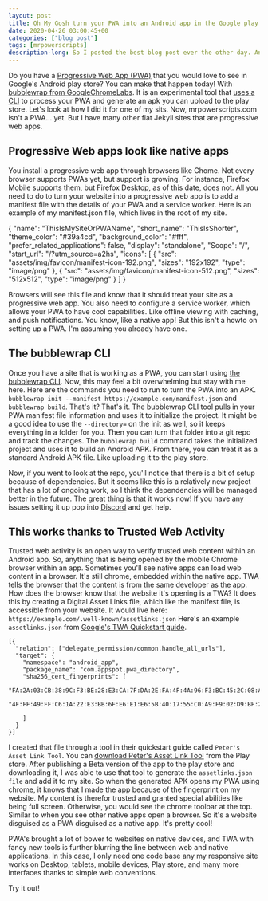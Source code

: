 ```yaml
---
layout: post
title: Oh My Gosh turn your PWA into an Android app in the Google play store
date: 2020-04-26 03:00:45+00
categories: ["blog post"]
tags: [mrpowerscripts]
description-long: So I posted the best blog post ever the other day. And it challenged anyone who disagreed with the notion that it's the best blog post to tell me why so that I could make it better. Now the point was to highlight two critical components to successful growth more so than profess that it's the best blog post ever. I mean, is it REALLY the best blog post ever? Yes, obviously. It says so in the title, why wouldn't it be true? But that isn't the point of it. 
---
```


Do you have a [Progressive Web App (PWA)](https://en.wikipedia.org/wiki/Progressive_web_application) that you would love to see in Google's Android play store? You can make that happen today! With [bubblewrap from GoogleChromeLabs](https://github.com/GoogleChromeLabs/bubblewrap). It is an experimental tool that [uses a CLI](https://github.com/GoogleChromeLabs/bubblewrap/tree/master/packages/cli) to process your PWA and generate an apk you can upload to the play store. Let's look at how I did it for one of my sits. Now, mrpowerscripts.com isn't a PWA... yet. But I have many other flat Jekyll sites that are progressive web apps.

## Progressive Web apps look like native apps

You install a progressive web app through browsers like Chome. Not every browser supports PWAs yet, but support is growing. For instance, Firefox Mobile supports them, but Firefox Desktop, as of this date, does not. All you need to do to turn your website into a progressive web app is to add a manifest file with the details of your PWA and a service worker. Here is an example of my manifest.json file, which lives in the root of my site.

{
  "name": "ThisIsMySiteOrPWAName",
  "short_name": "ThisIsShorter",
  "theme_color": "#39a4cd",
  "background_color": "#fff",
  "prefer_related_applications": false,
  "display": "standalone",
  "Scope": "/",
  "start_url": "/?utm_source=a2hs",
  "icons": [
    {
      "src": "assets/img/favicon/manifest-icon-192.png",
      "sizes": "192x192",
      "type": "image/png"
    },
    {
      "src": "assets/img/favicon/manifest-icon-512.png",
      "sizes": "512x512",
      "type": "image/png"
    }
  ]
}

Browsers will see this file and know that it should treat your site as a progressive web app. You also need to configure a service worker, which allows your PWA to have cool capabilities. Like offline viewing with caching, and push notifications. You know, like a native app! But this isn't a howto on setting up a PWA. I'm assuming you already have one.

## The bubblewrap CLI

Once you have a site that is working as a PWA, you can start using [the bubblewrap CLI](https://github.com/GoogleChromeLabs/bubblewrap/tree/master/packages/cli). Now, this may feel a bit overwhelming but stay with me here. Here are the commands you need to run to turn the PWA into an APK. `bubblewrap init --manifest https://example.com/manifest.json` and `bubblewrap build`. That's it? That's it. The bubblewrap CLI tool pulls in your PWA manifest file information and uses it to initialize the project. It might be a good idea to use the `--directory=` on the init as well, so it keeps everything in a folder for you. Then you can turn that folder into a git repo and track the changes. The `bubblewrap build` command takes the initialized project and uses it to build an Android APK. From there, you can treat it as a standard Android APK file. Like uploading it to the play store.

Now, if you went to look at the repo, you'll notice that there is a bit of setup because of dependencies. But it seems like this is a relatively new project that has a lot of ongoing work, so I think the dependencies will be managed better in the future. The great thing is that it works now! If you have any issues setting it up pop into [Discord](https://bit.ly/mrps-discord) and get help.

## This works thanks to Trusted Web Activity

Trusted web activity is an open way to verify trusted web content within an Android app. So, anything that is being opened by the mobile Chrome browser within an app. Sometimes you'll see native apps can load web content in a browser. It's still chrome, embedded within the native app. TWA tells the browser that the content is from the same developer as the app. How does the browser know that the website it's opening is a TWA? It does this by creating a Digital Asset Links file, which like the manifest file, is accessible from your website. It would live here: `https://example.com/.well-known/assetlinks.json` Here's an example `assetlinks.json` from [Google's TWA Quickstart guide](https://developers.google.com/web/android/trusted-web-activity/quick-start#creating-your-asset-link-file).  

```
[{
  "relation": ["delegate_permission/common.handle_all_urls"],
  "target": {
    "namespace": "android_app",
    "package_name": "com.appspot.pwa_directory",
    "sha256_cert_fingerprints": [
      "FA:2A:03:CB:38:9C:F3:BE:28:E3:CA:7F:DA:2E:FA:4F:4A:96:F3:BC:45:2C:08:A2:16:A1:5D:FD:AB:46:BC:9D",
      "4F:FF:49:FF:C6:1A:22:E3:BB:6F:E6:E1:E6:5B:40:17:55:C0:A9:F9:02:D9:BF:28:38:0B:AE:A7:46:A0:61:8C"

    ]
  }
}]
```

I created that file through a tool in their quickstart guide called `Peter's Asset Link Tool`. You can [download Peter's Asset Link Tool](https://play.google.com/store/apps/details?id=dev.conn.assetlinkstool&hl=en) from the Play store. After publishing a Beta version of the app to the play store and downloading it, I was able to use that tool to generate the `assetlinks.json file` and add it to my site. So when the generated APK opens my PWA using chrome, it knows that I made the app because of the fingerprint on my website. My content is therefor trusted and granted special abilities like being full screen. Otherwise, you would see the chrome toolbar at the top. Similar to when you see other native apps open a browser. So it's a website disguised as a PWA disguised as a native app. It's pretty cool!

PWA's brought a lot of bower to websites on native devices, and TWA with fancy new tools is further blurring the line between web and native applications. In this case, I only need one code base any my responsive site works on Desktop, tablets, mobile devices, Play store, and many more interfaces thanks to simple web conventions.

Try it out!

